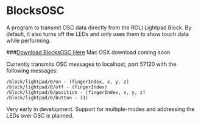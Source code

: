 # BlocksOSC
A program to transmit OSC data directly from the ROLI Lightpad Block.
By default, it also turns off the LEDs and only uses them to show touch data while performing.


###[Download BlocksOSC Here](https://github.com/scazan/BlocksOSC/releases)
Mac OSX download coming soon

Currently transmits OSC messages to localhost, port 57120 with the following messages:

```
/block/lightpad/0/on - (fingerIndex, x, y, z)
/block/lightpad/0/off - (fingerIndex)
/block/lightpad/0/position - (fingerIndex, x, y, z)
/block/lightpad/0/button - (1)
```
Very early in development. Support for multiple-modes and addressing the LEDs over OSC is planned.
